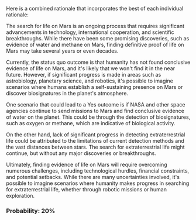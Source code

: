 Here is a combined rationale that incorporates the best of each individual rationale:

The search for life on Mars is an ongoing process that requires significant advancements in technology, international cooperation, and scientific breakthroughs. While there have been some promising discoveries, such as evidence of water and methane on Mars, finding definitive proof of life on Mars may take several years or even decades.

Currently, the status quo outcome is that humanity has not found conclusive evidence of life on Mars, and it's likely that we won't find it in the near future. However, if significant progress is made in areas such as astrobiology, planetary science, and robotics, it's possible to imagine scenarios where humans establish a self-sustaining presence on Mars or discover biosignatures in the planet's atmosphere.

One scenario that could lead to a Yes outcome is if NASA and other space agencies continue to send missions to Mars and find conclusive evidence of water on the planet. This could be through the detection of biosignatures, such as oxygen or methane, which are indicative of biological activity.

On the other hand, lack of significant progress in detecting extraterrestrial life could be attributed to the limitations of current detection methods and the vast distances between stars. The search for extraterrestrial life might continue, but without any major discoveries or breakthroughs.

Ultimately, finding evidence of life on Mars will require overcoming numerous challenges, including technological hurdles, financial constraints, and potential setbacks. While there are many uncertainties involved, it's possible to imagine scenarios where humanity makes progress in searching for extraterrestrial life, whether through robotic missions or human exploration.

### Probability: 20%